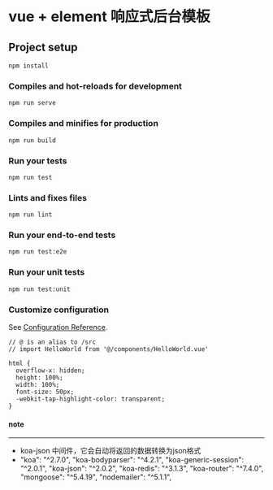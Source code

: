# vue + element 响应式后台模板

## Project setup
```
npm install
```

### Compiles and hot-reloads for development
```
npm run serve
```

### Compiles and minifies for production
```
npm run build
```

### Run your tests
```
npm run test
```

### Lints and fixes files
```
npm run lint
```

### Run your end-to-end tests
```
npm run test:e2e
```

### Run your unit tests
```
npm run test:unit
```

### Customize configuration
See [Configuration Reference](https://cli.vuejs.org/config/).

```
// @ is an alias to /src
// import HelloWorld from '@/components/HelloWorld.vue'

html {
  overflow-x: hidden;
  height: 100%;
  width: 100%;
  font-size: 50px;
  -webkit-tap-highlight-color: transparent;
}
```

#### note
---
- koa-json 中间件，它会自动将返回的数据转换为json格式
- "koa": "^2.7.0",
  "koa-bodyparser": "^4.2.1",
  "koa-generic-session": "^2.0.1",
  "koa-json": "^2.0.2",
  "koa-redis": "^3.1.3",
  "koa-router": "^7.4.0",
  "mongoose": "^5.4.19",
  "nodemailer": "^5.1.1",